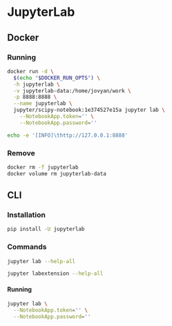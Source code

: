 # JupyterLab

## Docker

### Running

```sh
docker run -d \
  $(echo "$DOCKER_RUN_OPTS") \
  -h jupyterlab \
  -v jupyterlab-data:/home/jovyan/work \
  -p 8888:8888 \
  --name jupyterlab \
  jupyter/scipy-notebook:1e374527e15a jupyter lab \
    --NotebookApp.token='' \
    --NotebookApp.password=''
```

```sh
echo -e '[INFO]\thttp://127.0.0.1:8888'
```

### Remove

```sh
docker rm -f jupyterlab
docker volume rm jupyterlab-data
```

## CLI

### Installation

```sh
pip install -U jupyterlab
```

### Commands

```sh
jupyter lab --help-all
```

```sh
jupyter labextension --help-all
```

#### Running

```sh
jupyter lab \
  --NotebookApp.token='' \
  --NotebookApp.password=''
```
